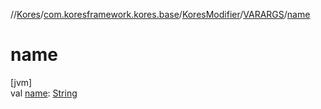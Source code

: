 //[Kores](../../../../index.md)/[com.koresframework.kores.base](../../index.md)/[KoresModifier](../index.md)/[VARARGS](index.md)/[name](name.md)

# name

[jvm]\
val [name](name.md): [String](https://kotlinlang.org/api/latest/jvm/stdlib/kotlin/-string/index.html)
